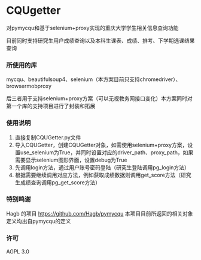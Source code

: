 # CQUgetter
对pymycqu和基于selenium+proxy实现的重庆大学学生相关信息查询功能

目前同时支持研究生用户成绩查询以及本科生课表、成绩、排考、下学期选课结果查询

### 所使用的库
mycqu、beautifulsoup4、selenium（本方案目前只支持chromedriver）、browsermobproxy

后三者用于支持selenium+proxy方案（可以无视教务网接口变化）本方案同时对第一个库的支持项目进行了封装和拓展

### 使用说明
1. 直接复制CQUGetter.py文件
2. 导入CQUGetter，创建CQUGetter对象，如需使用selenium+proxy方案，设置use_selenium为True，并同时设置对应的driver_path、proxy_path，如果需要显示selenium图形界面，设置debug为True
3. 先调用login方法，通过用户账号密码登陆（研究生登陆调用pg_login方法）
4. 根据需要继续调用对应方法，例如获取成绩数据则调用get_score方法（研究生成绩查询调用pg_get_score方法）

### 特别鸣谢
Hagb 的项目 <https://github.com/Hagb/pymycqu> 本项目目前所返回的相关对象定义均出自pymycqu的定义

### 许可

AGPL 3.0
